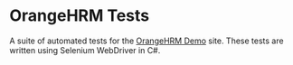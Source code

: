 # OrangeHRM Tests
A suite of automated tests for the [OrangeHRM Demo](https://opensource-demo.orangehrmlive.com/web/index.php/auth/login) site. These tests are written using Selenium WebDriver in C#.
